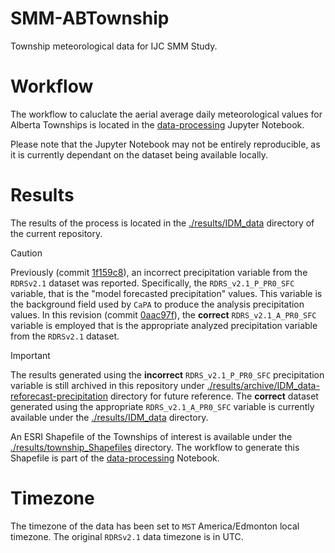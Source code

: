 # SMM-ABTownship
Township meteorological data for IJC SMM Study. 

# Workflow
The workflow to caluclate the aerial average daily meteorological values for Alberta Townships is located in the [data-processing](./data-processing.ipynb) Jupyter Notebook.

Please note that the Jupyter Notebook may not be entirely reproducible, as it is currently dependant on the dataset being available locally.

# Results
The results of the process is located in the [./results/IDM_data](./results/IDM_data) directory of the current repository.

> [!CAUTION]
> Previously (commit [1f159c8](https://github.com/kasra-keshavarz/SMM-ABTownship/commit/1f159c87834ae10c7aed613a647dae1122686bfa)), an incorrect precipitation variable from the `RDRSv2.1` dataset was reported. Specifically, the `RDRS_v2.1_P_PR0_SFC` variable, that is the "model forecasted precipitation" values. This variable is the background field used by `CaPA` to produce the analysis precipitation values.
> In this revision (commit [0aac97f](https://github.com/kasra-keshavarz/SMM-ABTownship/commit/0aac97f46dd42a3aa5705a21be0021b6cb109650)), the **correct** `RDRS_v2.1_A_PR0_SFC` variable is employed that is the appropriate analyzed precipitation variable from the `RDRSv2.1` dataset.

> [!IMPORTANT]
> The results generated using the **incorrect** `RDRS_v2.1_P_PR0_SFC` precipitation variable is still archived in this repository under [./results/archive/IDM_data-reforecast-precipitation](./results/archive/IDM_data-reforecast-precipitation) directory for future reference. The **correct** dataset generated using the appropriate `RDRS_v2.1_A_PR0_SFC` variable is currently available under the [./results/IDM_data](./results/IDM_data) directory.

An ESRI Shapefile of the Townships of interest is available under the [./results/township_Shapefiles](./results/township_Shapefiles) directory. The workflow to generate this Shapefile is part of the [data-processing](./data-processing.ipynb) Notebook.

# Timezone
The timezone of the data has been set to `MST` America/Edmonton local timezone. The original `RDRSv2.1` data timezone is in UTC.
